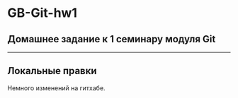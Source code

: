 # GB-Git-hw1
## Домашнее задание к 1 семинару модуля Git
------
Локальные правки
-------
Немного изменений на гитхабе.
